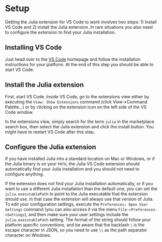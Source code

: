 # Setup

Getting the Julia extension for VS Code to work involves two steps: 1) Install VS Code and 2) install the Julia extension. In rare situations you also need to configure the extension to find your Julia installation.

## Installing VS Code

Just head over to the [VS Code](https://code.visualstudio.com/) homepage and follow the installation instructions for your platform. At the end of this step you should be able to start VS Code.

## Install the Julia extension

First, start VS Code. Inside VS Code, go to the extensions view either by executing the `View: Show Extensions` command (click View->Command Palette...) or by clicking on the extension icon on the left side of the VS Code window.

In the extensions view, simply search for the term `julia` in the marketplace search box, then select the Julia extension and click the install button. You might have to restart VS Code after this step.

## Configure the Julia extension

If you have installed Julia into a standard location on Mac or Windows, or if the Julia binary is on your `PATH`, the Julia VS Code extension should automatically find your Julia installation and you should not need to configure anything.

If the extension does not find your Julia installation automatically, or if you want to use a different Julia installation than the default one, you can set the `julia.executablePath` to point to the Julia executable that the extension should use. In that case the extension will always use that version of Julia. To edit your configuration settings, execute the `Preferences: Open User Settings` command (you can also access it via the menu `File->Preferences->Settings`), and then make sure your user settings include the `julia.executablePath` setting. The format of the string should follow your platform specific conventions, and be aware that the backlash `\` is the escape character in JSON, so you need to use `\\` as the path separator character on Windows.
